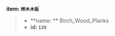 <!-- BEGIN_AUTOGEN: do NOT edit in this block -->

**item: `桦木木板`**

> * **name: ** Birch_Wood_Planks
> * **id: `139`**

<!-- END_AUTOGEN-->
